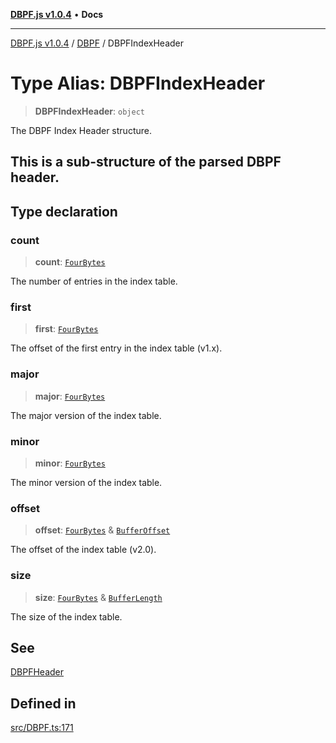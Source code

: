 [**DBPF.js v1.0.4**](../../README.md) • **Docs**

***

[DBPF.js v1.0.4](../../README.md) / [DBPF](../README.md) / DBPFIndexHeader

# Type Alias: DBPFIndexHeader

> **DBPFIndexHeader**: `object`

The DBPF Index Header structure.

This is a sub-structure of the parsed DBPF header.
-

## Type declaration

### count

> **count**: [`FourBytes`](../../BufferStore/type-aliases/FourBytes.md)

The number of entries in the index table.

### first

> **first**: [`FourBytes`](../../BufferStore/type-aliases/FourBytes.md)

The offset of the first entry in the index table (v1.x).

### major

> **major**: [`FourBytes`](../../BufferStore/type-aliases/FourBytes.md)

The major version of the index table.

### minor

> **minor**: [`FourBytes`](../../BufferStore/type-aliases/FourBytes.md)

The minor version of the index table.

### offset

> **offset**: [`FourBytes`](../../BufferStore/type-aliases/FourBytes.md) & [`BufferOffset`](../../polyfill.Buffer/type-aliases/BufferOffset.md)

The offset of the index table (v2.0).

### size

> **size**: [`FourBytes`](../../BufferStore/type-aliases/FourBytes.md) & [`BufferLength`](../../polyfill.Buffer/type-aliases/BufferLength.md)

The size of the index table.

## See

[DBPFHeader](DBPFHeader.md)

## Defined in

[src/DBPF.ts:171](https://github.com/anonhostpi/DBPF.js/blob/e569a7b6dd4749dd61bb4dc9869d762307968221/src/DBPF.ts#L171)
